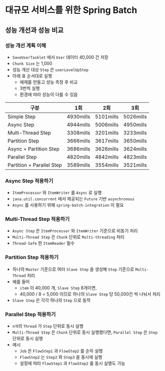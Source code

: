 # 대규모 서비스를 위한 Spring Batch

## 성능 개선과 성능 비교

### 성능 개선 계획 이해
- `SaveUserTasklet` 에서 `User` 데이터 40,000 건 저장
- `Chunk Size` 는 1,000
- 성능 개선 대상 `Step` 은 `userLevelUpStep`
- 아래 표 순서대로 실행
  - 예제를 만들고 성능 측정 후 비교
  - 3번씩 실행
  - 환경에 따라 성능이 다를 수 있음

| 구분                        | 1회   | 2회   | 3회        |
|---------------------------|------|------|-----------|
| Simple Step               | 4930mills | 5101mills | 5026mills |
| Async Step                | 4944mills | 5006mills | 4950mills |
| Multi-Thread Step         | 3308mills | 3201mills | 3233mills |
| Partition Step            | 3666mills | 3617mills | 3650mills |
| Async + Partition Step    | 3686mills | 3626mills | 3624mills |
| Parallel Step             | 4820mills | 4842mills | 4823mills |
| Partition + Parallel Step | 3589mills | 3554mills | 3521mills |

### Async Step 적용하기
- `ItemProcessor` 와 `ItemWriter` 를 `Async` 로 실행
- `java.util.concurrent` 에서 제공되는 `Future` 기반 `asynchronous`
- `Async` 를 사용하기 위해 `spring-batch-integration` 이 필요

### Multi-Thread Step 적용하기
- `Async Step` 은 `ItemProcessor` 와 `ItemWriter` 기준으로 비동기 처리
- `Multi-Thread Step` 은 `Chunk` 단위로 `Multi-threading` 처리
- `Thread-Safe` 한 `ItemReader` 필수

### Partition Step 적용하기
- 하나의 `Master` 기준으로 여러 `Slave Step` 을 생성해 `Step` 기준으로 `Multi-Thread` 처리
- 예를 들어
  - `item` 이 40,000 개, `Slave Step` 8개이면,
  - 40,000 / 8 = 5,000 이므로 하나의 `Slave Step` 당 50,000건 씩 나눠서 처리
- `Slave Step` 은 각각 하나의 `Step` 으로 동작


### Parallel Step 적용하기
- `n개`의 `Thread` 가 `Step` 단위로 동시 실행
- `Multi-Thread Step` 은 `Chunk` 단위로 동시 실행했다면, `Parallel Step` 은 `Step` 단위로 동시 실행
- 예시
  - `Job` 은 `FlowStep1` 과 `FlowStep2` 를 순차 실행
  - `FlowStep2` 는 `Step2` 와 `Step3` 을 동시에 실행
  - 설정에 따라 `FlowStep1` 과 `FlowStep2` 를 동시 실행도 가능